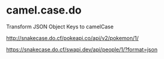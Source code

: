 # camel.case.do
Transform JSON Object Keys to camelCase

<http://snakecase.do.cf/pokeapi.co/api/v2/pokemon/1/>

<https://snakecase.do.cf/swapi.dev/api/people/1/?format=json>
